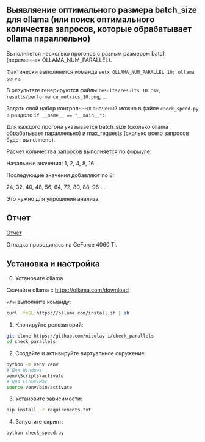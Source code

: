 ## Выявляение оптимального размера batch_size для ollama (или поиск оптимального количества запросов, которые обрабатывает ollama параллельно)

Выполняется несколько прогонов с разным размером batch (переменная OLLAMA_NUM_PARALLEL).

Фактически выполняется команда `setx OLLAMA_NUM_PARALLEL 10; ollama serve`.

В результате генерируются файлы `results/results_10.csv`, `results/performance_metrics_10.png`, ...

Задать свой набор контрольных значений можно в файле `check_speed.py` в разделе `if __name__ == "__main__":`.

Для каждого прогона указывается batch_size (сколько ollama обрабатывает параллельно) и max_requests (сколько всего запросов будет выполнено).

Расчет количества запросов выполняется по формуле:

Начальные значения:
1, 2, 4, 8, 16

Последующие значения добавляют по 8:

24, 32, 40, 48, 56, 64, 72, 80, 88, 96 ...

Это нужно для упрощения анализа.

## Отчет

[Отчет](report.md)

Отладка проводилась на GeForce 4060 Ti.


## Установка и настройка

0. Установите ollama

Скачайте ollama с https://ollama.com/download

или выполните команду:

```bash
curl -fsSL https://ollama.com/install.sh | sh
```

1. Клонируйте репозиторий:
```bash
git clone https://github.com/nicolay-i/check_parallels
cd check_parallels
```

2. Создайте и активируйте виртуальное окружение:
```bash
python -m venv venv
# Для Windows
venv\Scripts\activate
# Для Linux/Mac
source venv/bin/activate
```

3. Установите зависимости:
```bash
pip install -r requirements.txt
```

4. Запустите скрипт:
```bash
python check_speed.py
```



